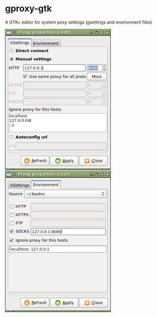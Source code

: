 # gproxy-gtk
A GTK+ editor for system poxy settings (gsettings and environment files)

![gproxy-gtk-en-01.png](screenshots/gproxy-gtk-en-01.png)
![gproxy-gtk-en-03.png](screenshots/gproxy-gtk-en-03.png)

